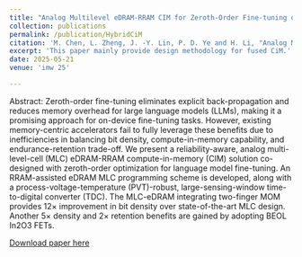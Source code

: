 ```yaml
---
title: "Analog Multilevel eDRAM-RRAM CIM for Zeroth-Order Fine-tuning of LLMs"
collection: publications
permalink: /publication/HybridCiM
citation: 'M. Chen, L. Zheng, J. -Y. Lin, P. D. Ye and H. Li, "Analog Multilevel eDRAM-RRAM CIM for Zeroth-Order Fine-tuning of LLMs," 2025 IEEE International Memory Workshop (IMW), Monterey, CA, USA, 2025, pp. 1-4, doi: 10.1109/IMW61990.2025.11026966. keywords: {Large language models;Field effect transistors;Metals;Programming;In-memory computing;Common Information Model (computing);Silicon;Reliability;Optimization;Method of moments;Compute-in-memory (CIM);eDRAM;RRAM;MLC;oxide semiconductors;LLM fine-tuning},'
excerpt: 'This paper mainly provide design methodology for fused CiM.'
date: 2025-05-21
venue: 'imw 25'

---
```

Abstract: Zeroth-order fine-tuning eliminates explicit back-propagation and reduces memory overhead for large language models (LLMs), making it a promising approach for on-device fine-tuning tasks. However, existing memory-centric accelerators fail to fully leverage these benefits due to inefficiencies in balancing bit density, compute-in-memory capability, and endurance-retention trade-off. We present a reliability-aware, analog multi-level-cell (MLC) eDRAM-RRAM compute-in-memory (CIM) solution co-designed with zeroth-order optimization for language model fine-tuning. An RRAM-assisted eDRAM MLC programming scheme is developed, along with a process-voltage-temperature (PVT)-robust, large-sensing-window time-to-digital converter (TDC). The MLC-eDRAM integrating two-finger MOM provides 12× improvement in bit density over state-of-the-art MLC design. Another 5× density and 2× retention benefits are gained by adopting BEOL In2O3 FETs.

[Download paper here](http://chenmufeng0119.github.io/files/review_paper.pdf)